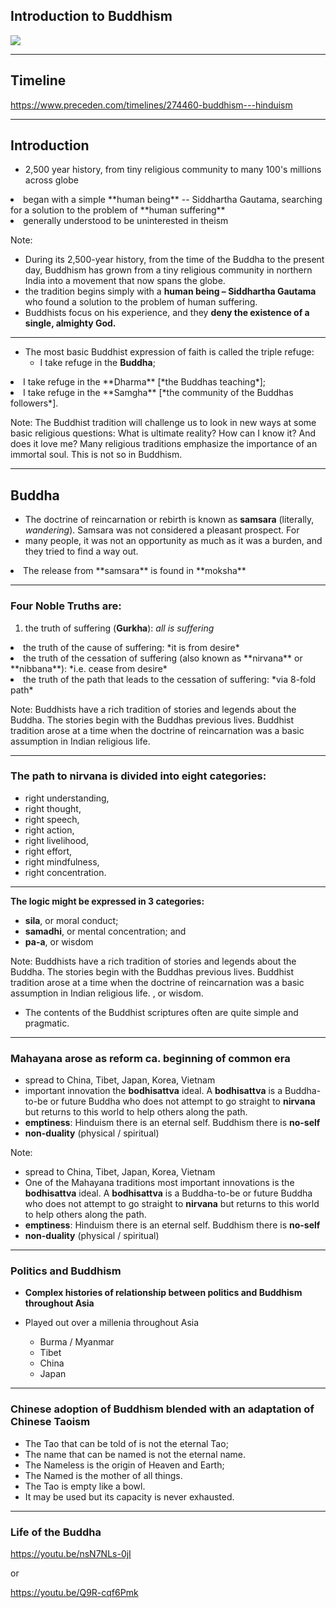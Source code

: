 ## Introduction to Buddhism


![](https://www.toonpool.com/user/1688/files/buddhist_compliment_321115.jpg)

---


## Timeline

<https://www.preceden.com/timelines/274460-buddhism---hinduism>

---

## Introduction

- 2,500 year history, from tiny religious community to many 100's millions across globe
<li class="fragment">began with a simple **human being** -- Siddhartha Gautama, searching for a solution to the problem of **human suffering**</li>
<li class="fragment">generally understood to be uninterested in theism</li>

Note:
- During its 2,500-year history, from the time of the Buddha to the present day, Buddhism has grown from a tiny religious community in northern India into a movement that now spans the globe.
- the tradition begins simply with a **human being – Siddhartha Gautama** who found a solution to the problem of human suffering. 
- Buddhists focus on his experience, and they **deny the existence of a single, almighty God.** 

---

- The most basic Buddhist expression of faith is called the triple refuge: 
	- I take refuge in the **Buddha**; 
<li class="fragment">	I take refuge in the **Dharma** [*the Buddhas teaching*]; </li>
<li class="fragment">	I take refuge in the **Samgha** [*the community of the Buddhas followers*].</li>

Note:
The Buddhist tradition will challenge us to look in new ways at some basic religious questions: What is ultimate reality? How can I know it? And does it love me? Many religious traditions emphasize the importance of an immortal soul. This is not so in Buddhism.

---

## Buddha

- The doctrine of reincarnation or rebirth is known as **samsara** (literally, *wandering*). Samsara was not considered a pleasant prospect. For <li class="fragment">many people, it was not an opportunity as much as it was a burden, and they tried to find a way out.</li>
<li class="fragment">The release from **samsara**  is found in **moksha**</li>

---

### Four Noble Truths are: 

  1. the truth of suffering (**Gurkha**): *all is suffering*
<li class="fragment">the truth of the cause of suffering: *it is from desire*</li>
<li class="fragment">the truth of the cessation of suffering (also known as **nirvana** or **nibbana**): *i.e. cease from desire*</li>
<li class="fragment">the truth of the path that leads to the cessation of suffering: *via 8-fold path*</li>

Note:
Buddhists have a rich tradition of stories and legends about the Buddha. The stories begin with the Buddhas previous lives. Buddhist tradition arose at a time when the doctrine of reincarnation was a basic assumption in Indian religious life. 

---

### The path to nirvana is divided into eight categories:

- right understanding,
- right thought,
- right speech,
- right action,
- right livelihood,
- right effort,
- right mindfulness,
- right concentration.

---

**The logic might be expressed in 3 categories:**

- **sila**, or moral conduct; 
- **samadhi**, or mental concentration; and 
- **pa-a**, or wisdom

Note:
Buddhists have a rich tradition of stories and legends about the Buddha. The stories begin with the Buddhas previous lives. Buddhist tradition arose at a time when the doctrine of reincarnation was a basic assumption in Indian religious life. , or wisdom.

- The contents of the Buddhist scriptures often are quite simple and pragmatic.

---

### Mahayana arose as reform ca. beginning of common era

- spread to China, Tibet, Japan, Korea, Vietnam
-  important innovation  the **bodhisattva** ideal. A **bodhisattva** is a Buddha-to-be or future Buddha who does not attempt to go straight to **nirvana** but returns to this world to help others along the path.
- **emptiness**: Hinduism there is an eternal self. Buddhism there is **no-self**
- **non-duality** (physical / spiritual)


Note:
- spread to China, Tibet, Japan, Korea, Vietnam
- One of the Mahayana traditions most important innovations is the **bodhisattva** ideal. A **bodhisattva** is a Buddha-to-be or future Buddha who does not attempt to go straight to **nirvana** but returns to this world to help others along the path.
- **emptiness**: Hinduism there is an eternal self. Buddhism there is **no-self**
- **non-duality** (physical / spiritual)

---

### Politics and Buddhism ##

- **Complex histories of relationship between politics and Buddhism throughout Asia**
- Played out over a millenia throughout Asia

    - Burma / Myanmar
    - Tibet
    - China
    - Japan

---

###  Chinese adoption of Buddhism blended with an adaptation of Chinese Taoism
  
- The Tao that can be told of is not the eternal Tao; 
- The name that can be named is not the eternal name. 
- The Nameless is the origin of Heaven and Earth; 
- The Named is the mother of all things.  
- The Tao is empty like a bowl.  
- It may be used but its capacity is never exhausted.  

---

### Life of the Buddha

https://youtu.be/nsN7NLs-0jI

or

https://youtu.be/Q9R-cqf6Pmk
